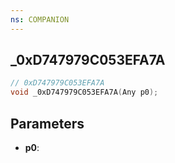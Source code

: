 ```yaml
---
ns: COMPANION
---
```

## _0xD747979C053EFA7A

```c
// 0xD747979C053EFA7A
void _0xD747979C053EFA7A(Any p0);
```

## Parameters
* **p0**:
